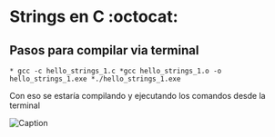 # Strings en C :octocat:

## Pasos para compilar via terminal

 	* gcc -c hello_strings_1.c *gcc hello_strings_1.o -o hello_strings_1.exe *./hello_strings_1.exe

 Con eso se estaría compilando y ejecutando los comandos desde la terminal


![Caption](https://ibb.co/gDRNA6)